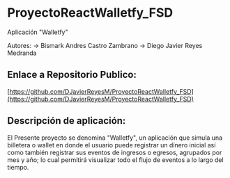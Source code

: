 # ProyectoReactWalletfy_FSD
Aplicación "Walletfy"

Autores: 
-> Bismark Andres Castro Zambrano
-> Diego Javier Reyes Medranda

## Enlace a Repositorio Publico:

[https://github.com/DJavierReyesM/ProyectoReactWalletfy_FSD](https://github.com/DJavierReyesM/ProyectoReactWalletfy_FSD)

## Descripción de aplicación:
El Presente proyecto se denomina "Walletfy", un aplicación que simula una billetera o wallet en donde el usuario puede registrar un dínero inicial así como también registrar sus eventos de ingresos o egresos, agrupados por mes y año; lo cual permitirá visualizar todo el flujo de eventos a lo largo del tiempo.


